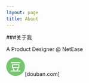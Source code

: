 ```yaml
---
layout: page
title: About
---
```



###关于我

A Product Designer @ NetEase


![douban](/public/img/SNS/douban_C@2x.png)[douban.com]
